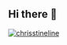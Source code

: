 ## Hi there 👋
<p align="left"> <a href="https://github.com/ryo-ma/github-profile-trophy"><img src="https://github-profile-trophy.vercel.app/?username=chrisstineline" alt="chrisstineline" /></a> </p>
<!--
**chrisstineline/chrisstineline** is a ✨ _special_ ✨ repository because its `README.md` (this file) appears on your GitHub profile.

Here are some ideas to get you started:

- 🔭 I’m currently working on PantMig, HackTheGPT 
- 🌱 I’m currently learning Java, MySQL
- 👯 I’m looking to collaborate on DoD Network issues and exploiting ChatGPT
- 🤔 I’m looking for help with friends
- 💬 Ask me about PantMig
- 📫 How to reach me: LinkedIn
- ⚡ Fun fact: yes
-->

